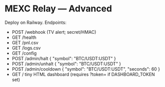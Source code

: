 # MEXC Relay — Advanced

Deploy on Railway. Endpoints:
- POST /webhook (TV alert; secret/HMAC)
- GET  /health
- GET  /pnl.csv
- GET  /logs.csv
- GET  /config
- POST /admin/halt       { "symbol": "BTC/USDT:USDT" }
- POST /admin/unhalt     { "symbol": "BTC/USDT:USDT" }
- POST /admin/cooldown   { "symbol": "BTC/USDT:USDT", "seconds": 60 }
- GET  /                 tiny HTML dashboard (requires ?token= if DASHBOARD_TOKEN set)
